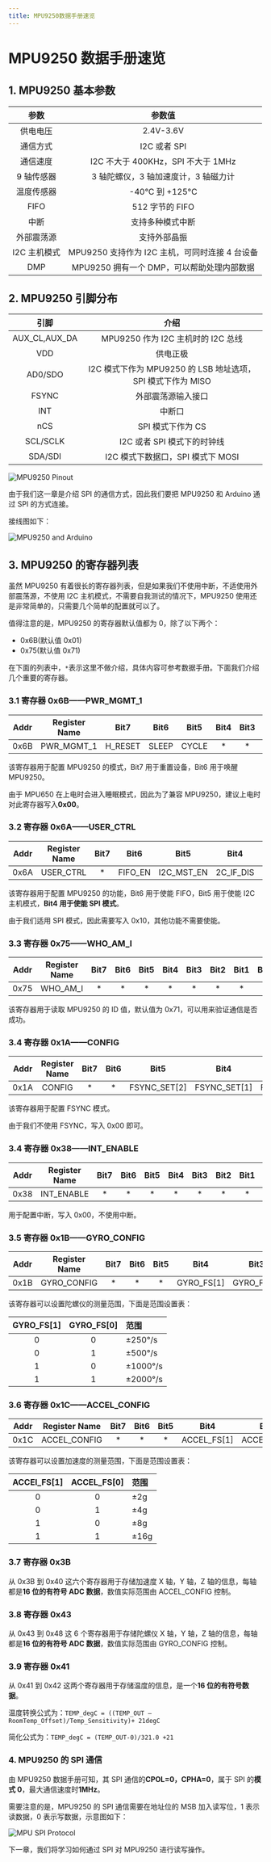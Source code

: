 ```yaml
---
title: MPU9250数据手册速览
---
```


# MPU9250 数据手册速览

## 1. MPU9250 基本参数

|     参数     |                     参数值                     |
| :----------: | :--------------------------------------------: |
|   供电电压   |                   2.4V-3.6V                    |
|   通信方式   |                  I2C 或者 SPI                  |
|   通信速度   |       I2C 不大于 400KHz，SPI 不大于 1MHz       |
|  9 轴传感器  |      3 轴陀螺仪，3 轴加速度计，3 轴磁力计      |
|  温度传感器  |                -40°C 到 +125°C                 |
|     FIFO     |                512 字节的 FIFO                 |
|     中断     |                支持多种模式中断                |
|  外部震荡源  |                  支持外部晶振                  |
| I2C 主机模式 | MPU9250 支持作为 I2C 主机，可同时连接 4 台设备 |
|     DMP      |   MPU9250 拥有一个 DMP，可以帮助处理内部数据   |

## 2. MPU9250 引脚分布

|     引脚      |                            介绍                             |
| :-----------: | :---------------------------------------------------------: |
| AUX_CL,AUX_DA |             MPU9250 作为 I2C 主机时的 I2C 总线              |
|      VDD      |                          供电正极                           |
|    AD0/SDO    | I2C 模式下作为 MPU9250 的 LSB 地址选项，SPI 模式下作为 MISO |
|     FSYNC     |                     外部震荡源输入接口                      |
|      INT      |                           中断口                            |
|      nCS      |                      SPI 模式下作为 CS                      |
|   SCL/SCLK    |                 I2C 或者 SPI 模式下的时钟线                 |
|    SDA/SDI    |              I2C 模式下数据口，SPI 模式下 MOSI              |

![MPU9250 Pinout](./images/2-1.png)

由于我们这一章是介绍 SPI 的通信方式，因此我们要把 MPU9250 和 Arduino 通过 SPI 的方式连接。

接线图如下：

![MPU9250 and Arduino](./images/2-2.png)

## 3. MPU9250 的寄存器列表

虽然 MPU9250 有着很长的寄存器列表，但是如果我们不使用中断，不适使用外部震荡源，不使用 I2C 主机模式，不需要自我测试的情况下，MPU9250 使用还是非常简单的，只需要几个简单的配置就可以了。

值得注意的是，MPU9250 的寄存器默认值都为 0，除了以下两个：

- 0x6B(默认值 0x01)
- 0x75(默认值 0x71)

在下面的列表中，`*`表示这里不做介绍，具体内容可参考数据手册。下面我们介绍几个重要的寄存器。

### 3.1 寄存器 0x6B——PWR_MGMT_1

| Addr | Register Name |  Bit7   | Bit6  | Bit5  | Bit4 | Bit3 | Bit2 | Bit1 | Bit0 |
| :--: | :-----------: | :-----: | :---: | :---: | :--: | :--: | :--: | :--: | :--: |
| 0x6B |  PWR_MGMT_1   | H_RESET | SLEEP | CYCLE |  \*  |  \*  |  \*  |  \*  |  \*  |

该寄存器用于配置 MPU9250 的模式，Bit7 用于重置设备，Bit6 用于唤醒 MPU9250。

由于 MPU650 在上电时会进入睡眠模式，因此为了兼容 MPU9250，建议上电时对此寄存器写入**0x00**。

### 3.2 寄存器 0x6A——USER_CTRL

| Addr | Register Name | Bit7 |  Bit6   |    Bit5    |   Bit4    | Bit3 | Bit2 | Bit1 | Bit0 |
| :--: | :-----------: | :--: | :-----: | :--------: | :-------: | :--: | :--: | :--: | :--: |
| 0x6A |   USER_CTRL   |  \*  | FIFO_EN | I2C_MST_EN | 2C_IF_DIS |  \*  |  \*  |  \*  |  \*  |

该寄存器用于配置 MPU9250 的功能，Bit6 用于使能 FIFO，Bit5 用于使能 I2C 主机模式，**Bit4 用于使能 SPI 模式**。

由于我们适用 SPI 模式，因此需要写入 0x10，其他功能不需要使能。

### 3.3 寄存器 0x75——WHO_AM_I

| Addr | Register Name | Bit7 | Bit6 | Bit5 | Bit4 | Bit3 | Bit2 | Bit1 | Bit0 |
| :--: | :-----------: | :--: | :--: | :--: | :--: | :--: | :--: | :--: | :--: |
| 0x75 |   WHO_AM_I    |  \*  |  \*  |  \*  |  \*  |  \*  |  \*  |  \*  |  \*  |

该寄存器用于读取 MPU9250 的 ID 值，默认值为 0x71，可以用来验证通信是否成功。

### 3.4 寄存器 0x1A——CONFIG

| Addr | Register Name | Bit7 | Bit6 |     Bit5     |     Bit4     |     Bit3     | Bit2 | Bit1 | Bit0 |
| :--: | :-----------: | :--: | :--: | :----------: | :----------: | :----------: | :--: | :--: | :--: |
| 0x1A |    CONFIG     |  \*  |  \*  | FSYNC_SET[2] | FSYNC_SET[1] | FSYNC_SET[0] |  \*  |  \*  |  \*  |

该寄存器用于配置 FSYNC 模式。

由于我们不使用 FSYNC，写入 0x00 即可。

### 3.4 寄存器 0x38——INT_ENABLE

| Addr | Register Name | Bit7 | Bit6 | Bit5 | Bit4 | Bit3 | Bit2 | Bit1 | Bit0 |
| :--: | :-----------: | :--: | :--: | :--: | :--: | :--: | :--: | :--: | :--: |
| 0x38 |  INT_ENABLE   |  \*  |  \*  |  \*  |  \*  |  \*  |  \*  |  \*  |  \*  |

用于配置中断，写入 0x00，不使用中断。

### 3.5 寄存器 0x1B——GYRO_CONFIG

| Addr | Register Name | Bit7 | Bit6 | Bit5 |    Bit4    |    Bit3    | Bit2 | Bit1 | Bit0 |
| :--: | :-----------: | :--: | :--: | :--: | :--------: | :--------: | :--: | :--: | :--: |
| 0x1B |  GYRO_CONFIG  |  \*  |  \*  |  \*  | GYRO_FS[1] | GYRO_FS[0] |  \*  |  \*  |  \*  |

该寄存器可以设置陀螺仪的测量范围，下面是范围设置表：

| GYRO_FS[1] | GYRO_FS[0] | 范围     |
| :--------: | :--------: | :------- |
|     0      |     0      | ±250°/s  |
|     0      |     1      | ±500°/s  |
|     1      |     0      | ±1000°/s |
|     1      |     1      | ±2000°/s |

### 3.6 寄存器 0x1C——ACCEL_CONFIG

| Addr | Register Name | Bit7 | Bit6 | Bit5 |    Bit4     |    Bit3     | Bit2 | Bit1 | Bit0 |
| :--: | :-----------: | :--: | :--: | :--: | :---------: | :---------: | :--: | :--: | :--: |
| 0x1C | ACCEL_CONFIG  |  \*  |  \*  |  \*  | ACCEL_FS[1] | ACCEL_FS[0] |  \*  |  \*  |  \*  |

该寄存器可以设置加速度的测量范围，下面是范围设置表：

| ACCEl_FS[1] | ACCEL_FS[0] | 范围 |
| :---------: | :---------: | :--- |
|      0      |      0      | ±2g  |
|      0      |      1      | ±4g  |
|      1      |      0      | ±8g  |
|      1      |      1      | ±16g |

### 3.7 寄存器 0x3B

从 0x3B 到 0x40 这六个寄存器用于存储加速度 X 轴，Y 轴，Z 轴的信息，每轴都是**16 位的有符号 ADC 数据**，数值实际范围由 ACCEL_CONFIG 控制。

### 3.8 寄存器 0x43

从 0x43 到 0x48 这 6 个寄存器用于存储陀螺仪 X 轴，Y 轴，Z 轴的信息，每轴都是**16 位的有符号 ADC 数据**，数值实际范围由 GYRO_CONFIG 控制。

### 3.9 寄存器 0x41

从 0x41 到 0x42 这两个寄存器用于存储温度的信息，是一个**16 位的有符号数据**。

温度转换公式为：`TEMP_degC = ((TEMP_OUT –RoomTemp_Offset)/Temp_Sensitivity)+ 21degC`

简化公式为：`TEMP_degC = (TEMP_OUT-0)/321.0 +21`

### 4. MPU9250 的 SPI 通信

由 MPU9250 数据手册可知，其 SPI 通信的**CPOL=0，CPHA=0**，属于 SPI 的**模式 0**，最大通信速度时**1MHz**。

需要注意的是，MPU9250 的 SPI 通信需要在地址位的 MSB 加入读写位，1 表示读数据，0 表示写数据，示意图如下：

![MPU SPI Protocol](./images/2-3.png)

下一章，我们将学习如何通过 SPI 对 MPU9250 进行读写操作。

